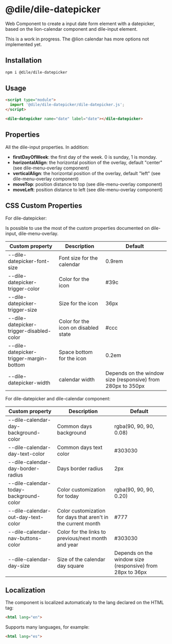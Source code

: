 # @dile/dile-datepicker

Web Component to create a input date form element with a datepicker, based on the lion-calendar component and dile-input element.

This is a work in progress. The @lion calendar has more options not implemented yet.

## Installation
```bash
npm i @dile/dile-datepicker
```

## Usage
```html
<script type="module">
  import '@dile/dile-datepicker/dile-datepicker.js';
</script>

<dile-datepicker name="date" label="date"></dile-datepicker>
```

## Properties

All the dile-input properties. In addition:

- **firstDayOfWeek**: the first day of the week. 0 is sunday, 1 is monday.
- **horizontalAlign**: the horizontal position of the overlay, default "center" (see dile-menu-overlay component)
- **verticalAlign**: the horizontal position of the overlay, default "left" (see dile-menu-overlay component)
- **moveTop**: position distance to top (see dile-menu-overlay component)
- **moveLeft**: position distance to left (see dile-menu-overlay component)

## CSS Custom Properties

For dile-datepicker:

Is possible to use the most of the custom properties documented on dile-input, dile-menu-overlay.

Custom property | Description | Default
----------------|-------------|---------
--dile-datepicker-font-size | Font size for the calendar | 0.9rem
--dile-datepicker-trigger-color | Color for the icon | #39c
--dile-datepicker-trigger-size | Size for the icon | 36px
--dile-datepicker-trigger-disabled-color | Color for the icon on disabled state | #ccc
--dile-datepicker-trigger-margin-bottom | Space bottom for the icon | 0.2em
--dile-datepicker-width | calendar width | Depends on the window size (responsive) from 280px to 350px

For dile-datepicker and dile-calendar component: 

Custom property | Description | Default
----------------|-------------|---------
--dile-calendar-day-background-color | Common days background | rgba(90, 90, 90, 0.08)
--dile-calendar-day-text-color | Common days text color | #303030
--dile-calendar-day-border-radius | Days border radius | 2px
--dile-calendar-today-background-color | Color customization for today | rgba(90, 90, 90, 0.20)
--dile-calendar-out-day-text-color | Color customization for days that aren't in the current month | #777
--dile-calendar-nav-buttons-color | Color for the links to previous/next month and year | #303030
--dile-calendar-day-size | Size of the calendar day square | Depends on the window size (responsive) from 28px to 36px 

## Localization

The component is localized automaticaly to the lang declared on the HTML tag:

```html
<html lang="en">
```

Supports many languages, for example:

```html
<html lang="es">
```
